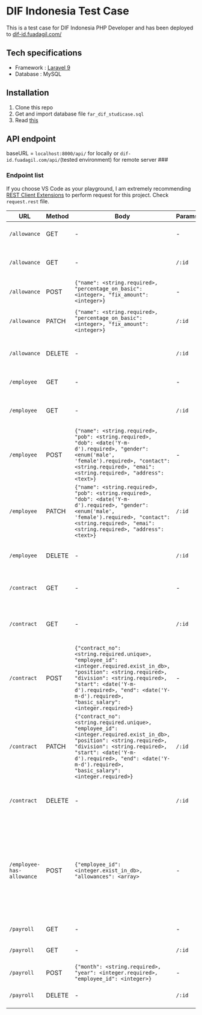 # DIF Indonesia Test Case #

This is a test case for DIF Indonesia PHP Developer and has been deployed to [dif-id.fuadagil.com/](https://dif-id.fuadagil.com/)

## Tech specifications ##

* Framework : [Laravel 9](https://laravel.com/docs/9.x)
* Database : MySQL

## Installation ##

1. Clone this repo
2. Get and import database file `far_dif_studicase.sql`
3. Read [this](https://stackoverflow.com/a/38437177/13086131)

## API endpoint ##

baseURL = `localhost:8000/api/` for locally or `dif-id.fuadagil.com/api/`(tested environment) for remote server ###

### Endpoint list ###

If you choose VS Code as your playground, I am extremely recommending [REST Client Extensions](https://marketplace.visualstudio.com/itemdetails?itemName=humao.rest-client) to perform request for this project. Check `request.rest` file.

URL | Method | Body | Params | Explanation
---|---|---|---|---
`/allowance` | GET | - | - | Get all allowance data
`/allowance` | GET | - | `/:id` | Get allowance data by given id
`/allowance` | POST | `{"name": <string.required>, "percentage_on_basic": <integer>, "fix_amount": <integer>}` | - | Add allowance data
`/allowance` | PATCH | `{"name": <string.required>, "percentage_on_basic": <integer>, "fix_amount": <integer>}` | `/:id` | Update allowance data by given id
`/allowance` | DELETE | - | `/:id` | Destroy allowance data by given id
`/employee` | GET | - | - | Get all employee data
`/employee` | GET | - | `/:id` | Get employee data by given id
`/employee` | POST | `{"name": <string.required>, "pob": <string.required>, "dob": <date('Y-m-d').required>, "gender": <enum('male', 'female').required>, "contact": <string.required>, "emai": <string.required>, "address": <text>}` | - | Add employee data
`/employee` | PATCH | `{"name": <string.required>, "pob": <string.required>, "dob": <date('Y-m-d').required>, "gender": <enum('male', 'female').required>, "contact": <string.required>, "emai": <string.required>, "address": <text>}` | `/:id` | Update employee data by given id
`/employee` | DELETE | - | `/:id` | Destroy employee data by given id
`/contract` | GET | - | - | Get all employee contract data
`/contract` | GET | - | `/:id` | Get employee contract data by given id
`/contract` | POST | `{"contract_no": <string.required.unique>, "employee_id": <integer.required.exist_in_db>, "position": <string.required>, "division": <string.required>, "start": <date('Y-m-d').required>, "end": <date('Y-m-d').required>, "basic_salary": <integer.required>}` | - | Add employee contract data
`/contract` | PATCH | `{"contract_no": <string.required.unique>, "employee_id": <integer.required.exist_in_db>, "position": <string.required>, "division": <string.required>, "start": <date('Y-m-d').required>, "end": <date('Y-m-d').required>, "basic_salary": <integer.required>}` | `/:id` | Update employee contract data by given id
`/contract` | DELETE | - | `/:id` | Destroy employee contract data by given id
`/employee-has-allowance` | POST | `{"employee_id": <integer.exist_in_db>, "allowances": <array>` | - | Add employee's allowances. If he/she already has allowances, system will destroy all his/her allowance data before adding the new one. 
`/payroll` | GET | - | - | Get all payroll data
`/payroll` | GET | - | `/:id` | Get payroll data by given id
`/payroll` | POST | `{"month": <string.required>, "year": <integer.required>, "employee_id": <integer>}` | - | Generate payroll data
`/payroll` | DELETE | - | `/:id` | Destroy payroll data by given id